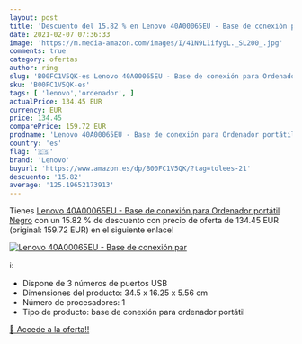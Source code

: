 ```yaml
---
layout: post
title: 'Descuento del 15.82 % en Lenovo 40A00065EU - Base de conexión par'
date: 2021-02-07 07:36:33
image: 'https://m.media-amazon.com/images/I/41N9L1ifygL._SL200_.jpg'
comments: true
category: ofertas
author: ring
slug: 'B00FC1V5QK-es Lenovo 40A00065EU - Base de conexión para Ordenador...'
sku: 'B00FC1V5QK-es'
tags: [ 'lenovo','ordenador', ]
actualPrice: 134.45 EUR
currency: EUR
price: 134.45
comparePrice: 159.72 EUR
prodname: 'Lenovo 40A00065EU - Base de conexión para Ordenador portátil  Negro'
country: 'es'
flag: '🇪🇸'
brand: 'Lenovo'
buyurl: 'https://www.amazon.es/dp/B00FC1V5QK/?tag=tolees-21'
descuento: '15.82'
average: '125.19652173913'
---
```


Tienes [Lenovo 40A00065EU - Base de conexión para Ordenador portátil  Negro](https://www.amazon.es/dp/B00FC1V5QK/?tag=tolees-21) con un 15.82 % de descuento con precio de oferta de 134.45 EUR (original: 159.72 EUR) en el siguiente enlace!

[![Lenovo 40A00065EU - Base de conexión par](https://m.media-amazon.com/images/I/41N9L1ifygL._SL200_.jpg)](https://www.amazon.es/dp/B00FC1V5QK/?tag=tolees-21)

ℹ️:

- Dispone de 3 números de puertos USB
- Dimensiones del producto: 34.5 x 16.25 x 5.56 cm
- Número de procesadores: 1
- Tipo de producto: base de conexión para ordenador portátil

[🛒 Accede a la oferta!!](https://www.amazon.es/dp/B00FC1V5QK/?tag=tolees-21)
